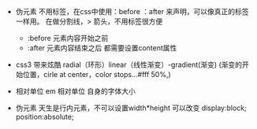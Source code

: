 - 伪元素
    不用标签，在css中使用：before ：after  来声明，可以像真正的标签一样用。
    在做分割线，> 箭头，不用标签很方便
    - :before
    元素内容开始之前
    - :after
    元素内容结束之后
    都需要设置content属性


- css3 带来炫酷
    radial（环形）linear（线性渐变）-gradient(渐变) (渐变的开始位置，cirle at center，color stops...#fff 50%,)

- 相对单位
    em 相对单位 自身的字体大小

- 伪元素 天生是行内元素，不可以设置width*height
    可以改变 display:block; position:absolute;
